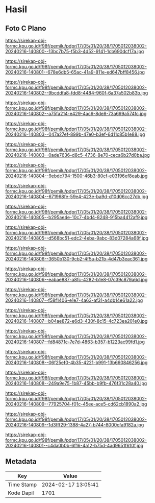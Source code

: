 # Hasil

## Foto C Plano

https://sirekap-obj-formc.kpu.go.id/f98f/pemilu/pdpr/17/05/01/20/38/1705012038002-20240216-140800--13bc7b75-f5b3-4d52-9141-1cb690dcf17a.jpg

https://sirekap-obj-formc.kpu.go.id/f98f/pemilu/pdpr/17/05/01/20/38/1705012038002-20240216-140801--678e6db5-65ac-41a9-811e-ed647bff8456.jpg

https://sirekap-obj-formc.kpu.go.id/f98f/pemilu/pdpr/17/05/01/20/38/1705012038002-20240216-140802--9bcddfa8-fdd8-4484-960f-6a37a502b83b.jpg

https://sirekap-obj-formc.kpu.go.id/f98f/pemilu/pdpr/17/05/01/20/38/1705012038002-20240216-140802--a75fa214-e429-4ac9-8de8-73a699a574fc.jpg

https://sirekap-obj-formc.kpu.go.id/f98f/pemilu/pdpr/17/05/01/20/38/1705012038002-20240216-140803--047a27ef-899b-47e0-b3ef-6d11c85b1e88.jpg

https://sirekap-obj-formc.kpu.go.id/f98f/pemilu/pdpr/17/05/01/20/38/1705012038002-20240216-140803--0ade7636-d8c5-4736-8e70-ceca6b27d0ba.jpg

https://sirekap-obj-formc.kpu.go.id/f98f/pemilu/pdpr/17/05/01/20/38/1705012038002-20240216-140804--9ebdc794-1500-46b3-80cf-e03196ef8eab.jpg

https://sirekap-obj-formc.kpu.go.id/f98f/pemilu/pdpr/17/05/01/20/38/1705012038002-20240216-140804--671968fe-59e4-423e-ba9d-d10d06cc27db.jpg

https://sirekap-obj-formc.kpu.go.id/f98f/pemilu/pdpr/17/05/01/20/38/1705012038002-20240216-140805--b295ae4e-10c7-4bd4-8248-915ba4412af9.jpg

https://sirekap-obj-formc.kpu.go.id/f98f/pemilu/pdpr/17/05/01/20/38/1705012038002-20240216-140805--d568bc51-edc2-4eba-9abc-83d07284a68f.jpg

https://sirekap-obj-formc.kpu.go.id/f98f/pemilu/pdpr/17/05/01/20/38/1705012038002-20240216-140806--3650b130-9cb2-4f5a-b21b-4d47b3eac361.jpg

https://sirekap-obj-formc.kpu.go.id/f98f/pemilu/pdpr/17/05/01/20/38/1705012038002-20240216-140806--eabae887-a8fc-4282-b1e8-07c39c879a6d.jpg

https://sirekap-obj-formc.kpu.go.id/f98f/pemilu/pdpr/17/05/01/20/38/1705012038002-20240216-140807--f58f1406-e1e7-4a63-af31-a4db14e61a22.jpg

https://sirekap-obj-formc.kpu.go.id/f98f/pemilu/pdpr/17/05/01/20/38/1705012038002-20240216-140807--b04ae872-e6d3-430f-8c15-4c723ea201e0.jpg

https://sirekap-obj-formc.kpu.go.id/f98f/pemilu/pdpr/17/05/01/20/38/1705012038002-20240216-140807--fd84871c-7e7d-4863-b357-b1223ac99fd1.jpg

https://sirekap-obj-formc.kpu.go.id/f98f/pemilu/pdpr/17/05/01/20/38/1705012038002-20240216-140808--06f25ef0-4b35-4221-b991-13b660846256.jpg

https://sirekap-obj-formc.kpu.go.id/f98f/pemilu/pdpr/17/05/01/20/38/1705012038002-20240216-140808--249a9e75-1b87-45bb-b9fb-476f31c28a40.jpg

https://sirekap-obj-formc.kpu.go.id/f98f/pemilu/pdpr/17/05/01/20/38/1705012038002-20240216-140809--77925704-f01c-45ee-ace5-cd62cb1890a2.jpg

https://sirekap-obj-formc.kpu.go.id/f98f/pemilu/pdpr/17/05/01/20/38/1705012038002-20240216-140809--1d3fff29-1388-4a27-b744-8000cfa9182a.jpg

https://sirekap-obj-formc.kpu.go.id/f98f/pemilu/pdpr/17/05/01/20/38/1705012038002-20240216-140801--c4da0b0b-6f16-4a12-b75d-4ad9651f610f.jpg


## Metadata

| Key        | Value               |
| ---------- | ------------------- |
| Time Stamp | 2024-02-17 13:05:41 |
| Kode Dapil | 1701                |



